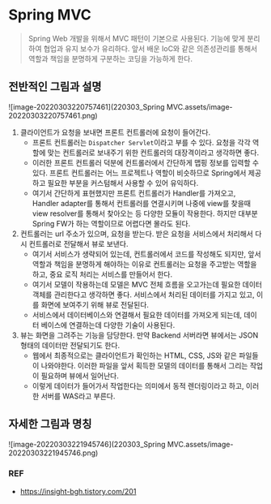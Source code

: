 # Spring MVC

> Spring Web 개발을 위해서 MVC 패턴이 기본으로 사용된다. 기능에 맞게 분리하여 협업과 유지 보수가 유리하다. 앞서 배운 IoC와 같은 의존성관리를 통해서 역할과 책임을 분명하게 구분하는 코딩을 가능하게 한다.

## 전반적인 그림과 설명

![image-20220303220757461](220303_Spring MVC.assets/image-20220303220757461.png)

1. 클라이언트가 요청을 보내면 프론트 컨트롤러에 요청이 들어간다.
   - 프론트 컨트롤러는 `Dispatcher Servlet`이라고 부를 수 있다. 요청을 각각 역할에 맞는 컨트롤러로 보내주기 위한 컨트롤러의 대장격이라고 생각하면 좋다. 
   - 이러한 프론트 컨트롤러 덕분에 컨트롤러에서 간단하게 맵핑 정보를 입력할 수 있다. 프론트 컨트롤러는 어느 프로젝트나 역할이 비슷하므로 Spring에서 제공하고 필요한 부분을 커스텀해서 사용할 수 있어 유익하다.
   - 여기서 간단하게 표현했지만 프론트 컨트롤러가 Handler를 가져오고, Handler adapter를 통해서 컨트롤러를 연결시키며 나중에 view를 찾을때 view resolver를 통해서 찾아오는 등 다양한 모듈이 작용한다. 하지만 대부분 Spring FW가 하는 역할이므로 어렵다면 몰라도 된다.
2. 컨트롤러는 url 주소가 있으며, 요청을 받는다. 받은 요청을 서비스에서 처리해서 다시 컨트롤러로 전달해서 뷰로 보낸다.
   - 여기서 서비스가 생략되어 있는데, 컨트롤러에서 코드를 작성해도 되지만, 앞서 역할과 책임을 분명하게 해야하는 이유로 컨트롤러는 요청을 주고받는 역할을 하고, 중요 로직 처리는 서비스를 만들어서 한다. 
   - 여기서 모델이 작용하는데 모델은 MVC 전체 흐름을 오고가는데 필요한 데이터 객체를 관리한다고 생각하면 좋다. 서비스에서 처리된 데이터를 가지고 있고, 이를 화면에 보여주기 위해 뷰로 전달된다.
   - 서비스에서 데이터베이스와 연결해서 필요한 데이터를 가져오게 되는데, 데이터 베이스에 연결하는데 다양한 기술이 사용된다.
3. 뷰는 화면을 그려주는 기능을 담당한다. 만약 Backend 서버라면 뷰에서는 JSON 형태의 데이터만 전달되기도 한다.
   - 웹에서 최종적으로는 클라이언트가 확인하는 HTML, CSS, JS와 같은 파일들이 나와야한다. 이러한 파일을 앞서 획득한 모델의 데이터를 통해서 그리는 작업이 필요하며 뷰에서 일어난다.
   - 이렇게 데이터가 들어가서 작업한다는 의미에서 동적 렌더링이라고 하고, 이러한 서버를 WAS라고 부른다. 



## 자세한 그림과 명칭

![image-20220303221945746](220303_Spring MVC.assets/image-20220303221945746.png)



### REF

- https://insight-bgh.tistory.com/201
